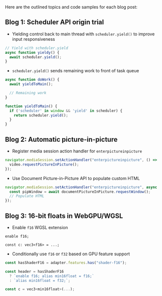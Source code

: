  Here are the outlined topics and code samples for each blog post:

## Blog 1: Scheduler API origin trial

- Yielding control back to main thread with `scheduler.yield()` to improve input responsiveness

```js
// Yield with scheduler.yield
async function yieldy() {
  await scheduler.yield(); 
}
```

- `scheduler.yield()` sends remaining work to front of task queue 

```js
async function doWork() {
  await yieldToMain();

  // Remaining work
}

function yieldToMain() {
  if ('scheduler' in window && 'yield' in scheduler) {
    return scheduler.yield();
  }
}  
```

## Blog 2: Automatic picture-in-picture 

- Register media session action handler for `enterpictureinpicture` 

```js
navigator.mediaSession.setActionHandler("enterpictureinpicture", () => {
  video.requestPictureInPicture(); 
});
```

- Use Document Picture-in-Picture API to populate custom HTML

```js 
navigator.mediaSession.setActionHandler("enterpictureinpicture", async () => {
  const pipWindow = await documentPictureInPicture.requestWindow();  
  // Populate HTML  
});
```

## Blog 3: 16-bit floats in WebGPU/WGSL

- Enable `f16` WGSL extension

```wgsl
enable f16;

const c: vec3<f16> = ...;
```

- Conditionally use `f16` or `f32` based on GPU feature support 

```js
const hasShaderF16 = adapter.features.has("shader-f16");

const header = hasShaderF16  
  ? `enable f16; alias min16float = f16;`
  : `alias min16float = f32;`;

const c = vec3<min16float>(...); 
```